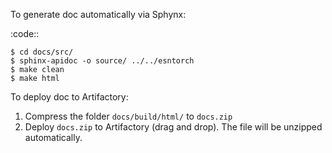 To generate doc automatically via Sphynx:

:code::

    $ cd docs/src/
    $ sphinx-apidoc -o source/ ../../esntorch
    $ make clean
    $ make html

To deploy doc to Artifactory:

1. Compress the folder `docs/build/html/` to `docs.zip`
2. Deploy `docs.zip` to Artifactory (drag and drop). The file will be unzipped automatically.